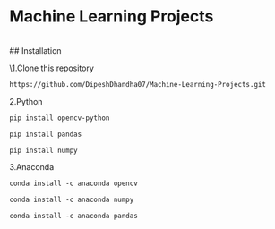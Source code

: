 # Machine Learning Projects
<br>
## Installation

\1.Clone this repository

```html
https://github.com/DipeshDhandha07/Machine-Learning-Projects.git
```

2.Python

```html
pip install opencv-python
````
```html
pip install pandas
````
```html
pip install numpy
````

3.Anaconda

````html
conda install -c anaconda opencv
````
````html
conda install -c anaconda numpy
````
````html
conda install -c anaconda pandas
````

